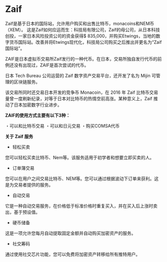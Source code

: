 # 

# Zaif

Zaif是基于日本的国际站，允许用户购买和出售比特币，monacoins和NEM币（XEM）。
这是Zaif如何应运而生：科技局有限公司，Zaif的母公司，从日本科技创投，一家日本风险投资公司的资金获得$ 835,000，并购买Etwings，当地的数字货币国际站。改善并将Etwings现代化，科技局公司购买之后推出并更名为“Zaif国际站”。

ZAIF是日本虚拟币交易所Zaif发行的一种代币。在日本，交易所独自发行代币的前例还没有出现过，ZAIF是首次尝试的代币。

日本 Tech Bureau 公司运营的 Zaif 数字资产交易平台，还开发了名为 Mijin 可管理的区块链服务。

该交易所同时还交易日本开发的竞争币 Monacoin，在 2016 年 Zaif 比特币交易量曾一度刷新纪录，对等于日本对比特币的热情空前高涨。某种意义上，Zaif 推动了日本加密数字行业进步。

**ZAIF的使用方式主要有以下3种：**

・可以和比特币交易
・可以和日元交易
・购买COMSA代币

**关于 Zaif 服务**

- 轻松买卖

您可以轻松买卖比特币、Nem等。该服务适用于初学者和想要立即买卖的人。

- 订单簿交易

您可以在用户之间交易比特币、NEM等。您可以通过根据波动下订单来获利。这是为交易者提供的服务。

- 自动交易

它是一种自动交易服务，在价格低于标准价格时重复买入，并在买入后上涨时卖出，基于预设值。

- 硬币储备

这是一项允许您每月自动提取固定金额并自动购买加密资产的服务。

- 社交筹码

通过使用社交芯片功能，您可以免费将加密资产转移给所有推特用户。




